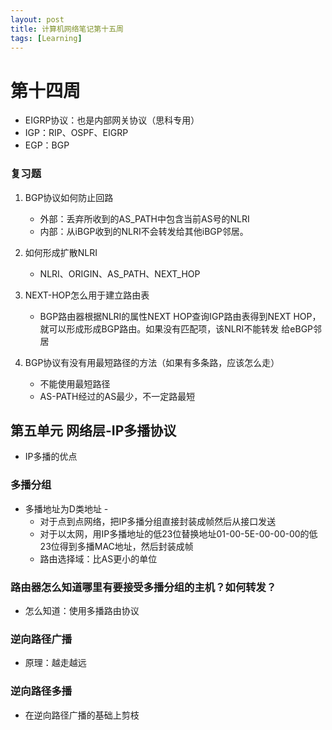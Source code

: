 ```yaml
---
layout: post
title: 计算机网络笔记第十五周
tags: [Learning]
---
```

# 第十四周
- EIGRP协议：也是内部网关协议（思科专用）
- IGP：RIP、OSPF、EIGRP
- EGP：BGP
### 复习题
1. BGP协议如何防止回路
	 - 外部：丢弃所收到的AS\_PATH中包含当前AS号的NLRI 
	- 内部：从iBGP收到的NLRI不会转发给其他iBGP邻居。
2. 如何形成扩散NLRI
	- NLRI、ORIGIN、AS\_PATH、NEXT\_HOP
3. NEXT-HOP怎么用于建立路由表
	- BGP路由器根据NLRI的属性NEXT HOP查询IGP路由表得到NEXT HOP，就可以形成形成BGP路由。如果没有匹配项，该NLRI不能转发 给eBGP邻居   


4. BGP协议有没有用最短路径的方法（如果有多条路，应该怎么走）
	- 不能使用最短路径
	- AS-PATH经过的AS最少，不一定路最短


## 第五单元 网络层-IP多播协议
- IP多播的优点

### 多播分组
- 多播地址为D类地址
\- 
	- 对于点到点网络，把IP多播分组直接封装成帧然后从接口发送
	- 对于以太网，用IP多播地址的低23位替换地址01-00-5E-00-00-00的低23位得到多播MAC地址，然后封装成帧
	- 路由选择域：比AS更小的单位

### 路由器怎么知道哪里有要接受多播分组的主机？如何转发？
- 怎么知道：使用多播路由协议

### 逆向路径广播
- 原理：越走越远

### 逆向路径多播
- 在逆向路径广播的基础上剪枝